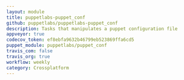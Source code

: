 ```yaml
---
layout: module
title: puppetlabs-puppet_conf
github: puppetlabs/puppetlabs-puppet_conf
description: Tasks that manipulates a puppet configuration file
appveyor: true
codecov_token: ef8ebfa9632b46799eb523869ffa6cd5
puppet_module: puppetlabs/puppet_conf
travis_com: false
travis_org: true
workflow: weekly
category: Crossplatform
---
```


